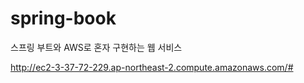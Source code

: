 # spring-book

스프링 부트와 AWS로 혼자 구현하는 웹 서비스 

http://ec2-3-37-72-229.ap-northeast-2.compute.amazonaws.com/#
